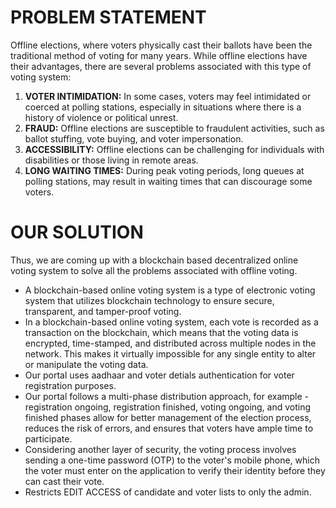 PROBLEM STATEMENT
========
Offline elections, where voters physically cast their ballots have been the traditional method of voting for many years. While offline elections have their advantages, there are several problems associated with this type of voting system:
1. <b>VOTER INTIMIDATION:</b> In some cases, voters may feel intimidated or coerced at polling stations, especially in situations where there is a history of violence or political unrest.
2. <b>FRAUD:</b> Offline elections are susceptible to fraudulent activities, such as ballot stuffing, vote buying, and voter impersonation.
3. <b>ACCESSIBILITY:</b> Offline elections can be challenging for individuals with disabilities or those living in remote areas.
4. <b>LONG WAITING TIMES:</b> During peak voting periods, long queues at polling stations, may result in waiting times that can discourage some voters.

OUR SOLUTION
=====
Thus, we are coming up with a blockchain based decentralized online voting system to solve all the problems associated with offline voting.
- A blockchain-based online voting system is a type of electronic voting system that utilizes blockchain technology to ensure secure, transparent, and tamper-proof voting.
- In a blockchain-based online voting system, each vote is recorded as a transaction on the blockchain, which means that the voting data is encrypted, time-stamped, and distributed across multiple nodes in the network. This makes it virtually impossible for any single entity to alter or manipulate the voting data.
- Our portal uses aadhaar and voter detials authentication for voter registration purposes.
- Our portal follows a multi-phase distribution approach, for example - registration ongoing, registration finished, voting ongoing, and voting finished phases allow for better management of the election process, reduces the risk of errors, and ensures that voters have ample time to participate.
- Considering another layer of security, the voting process involves sending a one-time password (OTP) to the voter's mobile phone, which the voter must enter on the application to verify their identity before they can cast their vote.
- Restricts EDIT ACCESS of candidate and voter lists to only the admin.
